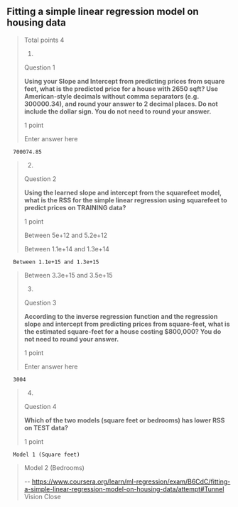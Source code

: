 ## Fitting a simple linear regression model on housing data
> 
> Total points 4
> 
> 1.
> 
> Question 1
> 
> **Using your Slope and Intercept from predicting prices from square feet, what is the predicted price for a house with 2650 sqft? Use American-style decimals without comma separators (e.g. 300000.34), and round your answer to 2 decimal places. Do not include the dollar sign. You do not need to round your answer.**
> 
> 1 point
> 
> Enter answer here

      700074.85
> 
> 2.
> 
> Question 2
> 
> **Using the learned slope and intercept from the squarefeet model, what is the RSS for the simple linear regression using squarefeet to predict prices on TRAINING data?**
> 
> 1 point
> 
>  Between 5e+12 and 5.2e+12 
> 
>  Between 1.1e+14 and 1.3e+14 
> 

      Between 1.1e+15 and 1.3e+15 
> 
>  Between 3.3e+15 and 3.5e+15 
> 
> 3.
> 
> Question 3
> 
> **According to the inverse regression function and the regression slope and intercept from predicting prices from square-feet, what is the estimated square-feet for a house costing $800,000? You do not need to round your answer.**
> 
> 1 point
> 
> Enter answer here
    
      3004      
> 
> 4.
> 
> Question 4
> 
> **Which of the two models (square feet or bedrooms) has lower RSS on TEST data?**
> 
> 1 point
> 

      Model 1 (Square feet) 
> 
>  Model 2 (Bedrooms)
>
> -- https://www.coursera.org/learn/ml-regression/exam/B6CdC/fitting-a-simple-linear-regression-model-on-housing-data/attempt#Tunnel Vision Close
